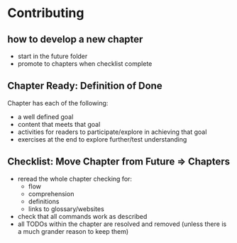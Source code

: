 # Contributing

## how to develop a new chapter

* start in the future folder
* promote to chapters when checklist complete

## Chapter Ready: Definition of Done

Chapter has each of the following:

* a well defined goal
* content that meets that goal
* activities for readers to participate/explore in achieving that goal
* exercises at the end to explore further/test understanding

## Checklist: Move Chapter from Future => Chapters

* reread the whole chapter checking for:
  * flow
  * comprehension
  * definitions
  * links to glossary/websites
* check that all commands work as described
* all TODOs within the chapter are resolved and removed (unless there is a much grander reason to keep them)
